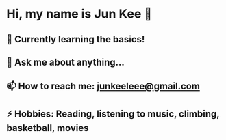 # Hi, my name is Jun Kee 👋

## 🌱 Currently learning the basics!
## 💬 Ask me about anything...
## 📫 How to reach me: [junkeeleee@gmail.com]([https://www.linkedin.com/in/jun-kee-lee-b86840271/])
## ⚡ Hobbies: Reading, listening to music, climbing, basketball, movies

<!--
**junkeelee03/junkeelee03** is a ✨ _special_ ✨ repository because its `README.md` (this file) appears on your GitHub profile.

-->
